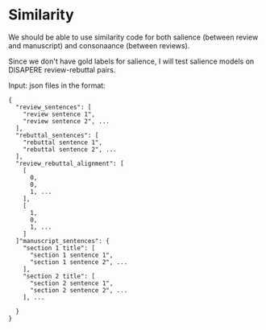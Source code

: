# Similarity

We should be able to use similarity code for both salience (between review and manuscript) and consonaance (between reviews).

Since we don't have gold labels for salience, I will test salience models on DISAPERE review-rebuttal pairs.


Input: json files in the format:

```
{
  "review_sentences": [
    "review sentence 1",
    "review sentence 2", ...
  ],
  "rebuttal_sentences": [
    "rebuttal sentence 1",
    "rebuttal sentence 2", ...
  ],
  "review_rebuttal_alignment": [
    [
      0,
      0,
      1, ...
    ],
    [
      1,
      0,
      1, ...
    ]
  ]"manuscript_sentences": {
    "section 1 title": [
      "section 1 sentence 1",
      "section 1 sentence 2", ...
    ],
    "section 2 title": [
      "section 2 sentence 1",
      "section 2 sentence 2", ...
    ], ...
    
  }
}
```
